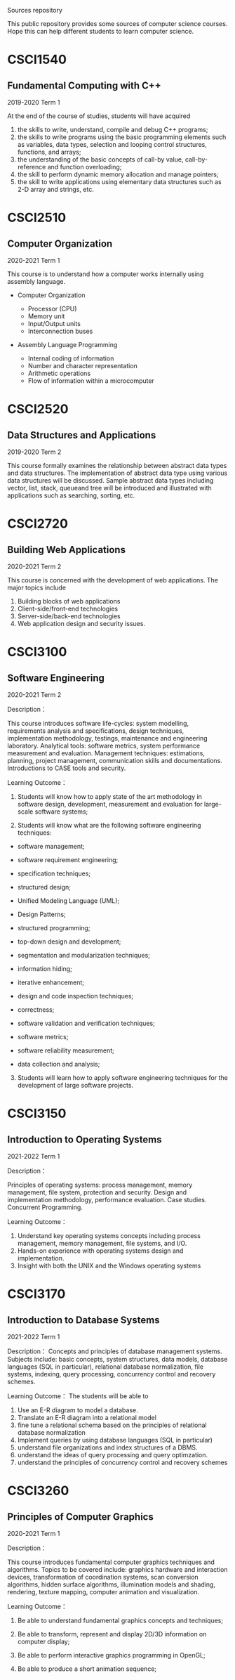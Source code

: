 Sources repository

This public repository provides some sources of computer science courses. Hope this can help different students to learn computer science.

# **CSCI1540**
## Fundamental Computing with C++
2019-2020 Term 1

At the end of the course of studies, students will have acquired
1. the skills to write, understand, compile and debug C++ programs;
2. the skills to write programs using the basic programming elements such as variables, data types, selection and looping control structures, functions, and arrays;
3. the understanding of the basic concepts of call-by value, call-by-reference and function overloading;
4. the skill to perform dynamic memory allocation and manage pointers;
5. the skill to write applications using elementary data structures such as 2-D array and strings, etc. 

# **CSCI2510**
## Computer Organization
2020-2021 Term 1

This course is to understand how a computer works 
internally using assembly language.

* Computer Organization
    * Processor (CPU)
    * Memory unit
    * Input/Output units
    * Interconnection buses

* Assembly Language Programming
    * Internal coding of information
    * Number and character representation
    * Arithmetic operations
    * Flow of information within a microcomputer

# **CSCI2520**
## Data Structures and Applications

2019-2020 Term 2

This course formally examines the relationship between abstract data types and data structures. The implementation of abstract data type using various data structures will be discussed. Sample abstract data types including vector, list, stack, queueand tree will be introduced and illustrated with applications such as searching, sorting, etc.

# **CSCI2720**
## Building Web Applications

2020-2021 Term 2

This course is concerned with the development of web applications. The major topics include 
1. Building blocks of web applications
2. Client-side/front-end technologies
3. Server-side/back-end technologies
4. Web application design and security issues.

# **CSCI3100**
## Software Engineering

2020-2021 Term 2

Description：

This course introduces software life-cycles: system modelling, requirements analysis and specifications, design techniques, implementation methodology, testings, maintenance and engineering laboratory. Analytical tools: software metrics, system performance measurement and evaluation. Management techniques: estimations, planning, project management, communication skills and documentations. Introductions to CASE tools and security.

Learning Outcome：

1. Students will know how to apply state of the art methodology in software design, development, measurement and evaluation for large-scale software systems;

2. Students will know what are the following software engineering techniques: 

- software management; 

- software requirement engineering;

- specification techniques;

- structured design;

- Unified Modeling Language (UML);

- Design Patterns;

- structured programming;

- top-down design and development;

- segmentation and modularization techniques;

- information hiding;

- iterative enhancement;

- design and code inspection techniques;

- correctness;

- software validation and verification techniques;

- software metrics;

- software reliability measurement;

- data collection and analysis;

3. Students will learn how to apply software engineering techniques for the development of large software projects.

# **CSCI3150**
## Introduction to Operating Systems

2021-2022 Term 1

Description：

Principles of operating systems: process management, memory management, file system, protection and security. Design and implementation methodology, performance evaluation. Case studies. Concurrent Programming.

Learning Outcome：

1. Understand key operating systems concepts including process management, memory management, file systems, and I/O.
2. Hands-on experience with operating systems design and implementation.
3. Insight with both the UNIX and the Windows operating systems

# **CSCI3170**
## Introduction to Database Systems

2021-2022 Term 1

Description：
Concepts and principles of database management systems. Subjects include: basic concepts, system structures, data models, database languages (SQL in particular), relational database normalization, file systems, indexing, query processing, concurrency control and recovery schemes.

Learning Outcome：
The students will be able to
1. Use an E-R diagram to model a database.
2. Translate an E-R diagram into a relational model
3. fine tune a relational schema based on the principles of relational database normalization
4. Implement queries by using database languages (SQL in particular)
5. understand file organizations and index structures of a DBMS.
6. understand the ideas of query processing and query optimzation.
7. understand the principles of concurrency control and recovery schemes

# **CSCI3260**
## Principles of Computer Graphics

2020-2021 Term 1

Description：

This course introduces fundamental computer graphics techniques and algorithms. Topics to be covered include: graphics hardware and interaction devices, transformation of coordination systems, scan conversion algorithms, hidden surface algorithms, illumination models and shading, rendering, texture mapping, computer animation and visualization.

Learning Outcome：

1. Be able to understand fundamental graphics concepts and techniques;

2. Be able to transform, represent and display 2D/3D information on computer display;

3. Be able to perform interactive graphics programming in OpenGL;

4. Be able to produce a short animation sequence;